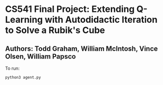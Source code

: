 # CS541 Final Project: Extending Q-Learning with Autodidactic Iteration to Solve a Rubik's Cube

## Authors: Todd Graham, William McIntosh, Vince Olsen, William Papsco

To run:

`python3 agent.py`
